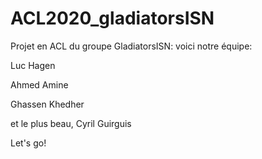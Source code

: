 # ACL2020_gladiatorsISN
Projet en ACL du groupe GladiatorsISN: voici notre équipe:

Luc Hagen

Ahmed Amine

Ghassen Khedher

et le plus beau,
Cyril Guirguis

Let's go!


